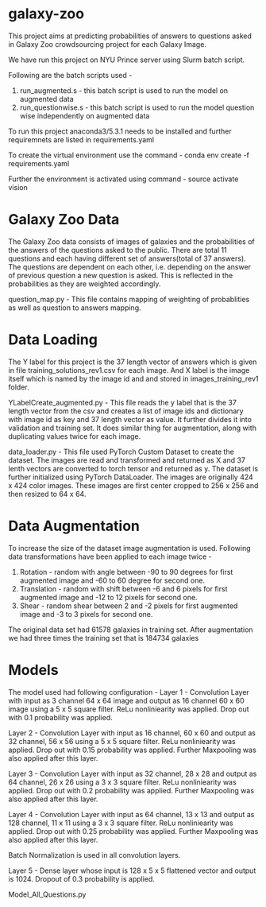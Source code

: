 # galaxy-zoo

This project aims at predicting probabilities of answers to questions asked in Galaxy Zoo crowdsourcing project for each Galaxy Image. 

We have run this project on NYU Prince server using Slurm batch script. 

Following are the batch scripts used - 
1. run_augmented.s - this batch script is used to run the model on augmented data
2. run_questionwise.s - this batch script is used to run the model question wise independently on augmented data

To run this project anaconda3/5.3.1 needs to be installed and further requiremnets are listed in requirements.yaml

To create the virtual environment use the command - conda env create -f requirements.yaml

Further the environment is activated using command - source activate vision

# Galaxy Zoo Data
The Galaxy Zoo data consists of images of galaxies and the probabilities of the answers of the questions asked to the public. There are total 11 questions and each having different set of answers(total of 37 answers). The questions are dependent on each other, i.e. depending on the answer of previous question a new question is asked. This is reflected in the probabilities as they are weighted accordingly. 

question_map.py - This file contains mapping of weighting of probablities as well as question to answers mapping. 

# Data Loading

The Y label for this project is the 37 length vector of answers which is given in file training_solutions_rev1.csv for each image. And X label is the image itself which is named by the image id and and stored in images_training_rev1 folder. 

YLabelCreate_augmented.py - This file reads the y label that is the 37 length vector from the csv and creates a list of image ids and dictionary with image id as key and 37 length vector as value. It further divides it into validation and training set. It does similar thing for augmentation, along with duplicating values twice for each image. 

data_loader.py - This file used PyTorch Custom Dataset to create the dataset. The images are read and transformed and returned as X and 37 lenth vectors are converted to torch tensor and returned as y. The dataset is further initialized using PyTorch DataLoader. The images are originally 424 x 424 color images. These images are first center cropped to 256 x 256 and then resized to 64 x 64. 

# Data Augmentation 

To increase the size of the dataset image augmentation is used. Following data transformations have been applied to each image twice - 
1. Rotation - random with angle between -90 to 90 degrees for first augmented image and -60 to 60 degree for second one. 
2. Translation - random with shift between -6 and 6 pixels for first augmented image and -12 to 12 pixels for second one.
3. Shear - random shear between 2 and -2 pixels for first augmented image and -3 to 3 pixels for second one.

The original data set had 61578 galaxies in training set. After augmentation we had three times the training set that is 184734 galaxies

# Models
The model used had following configuration - 
Layer 1 - Convolution Layer with input as 3 channel 64 x 64 image and output as 16 channel 60 x 60 image using a 5 x 5 square filter. ReLu nonliniearity was applied. Drop out with 0.1 probability was applied. 

Layer 2 - Convolution Layer with input as 16 channel, 60 x 60  and output as 32 channel, 56 x 56 using a 5 x 5 square filter. ReLu nonliniearity was applied. Drop out with 0.15 probability was applied. Further Maxpooling was also applied after this layer. 

Layer 3 - Convolution Layer with input as 32 channel, 28 x 28  and output as 64 channel, 26 x 26 using a 3 x 3 square filter. ReLu nonliniearity was applied. Drop out with 0.2 probability was applied. Further Maxpooling was also applied after this layer. 

Layer 4 - Convolution Layer with input as 64 channel, 13 x 13  and output as 128 channel, 11 x 11 using a 3 x 3 square filter. ReLu nonliniearity was applied. Drop out with 0.25 probability was applied. Further Maxpooling was also applied after this layer. 

Batch Normalization is used in all convolution layers. 

Layer 5 - Dense layer whose input is 128 x 5 x 5 flattened vector and output is 1024. Dropout of 0.3 probability is applied. 

Model_All_Questions.py 
